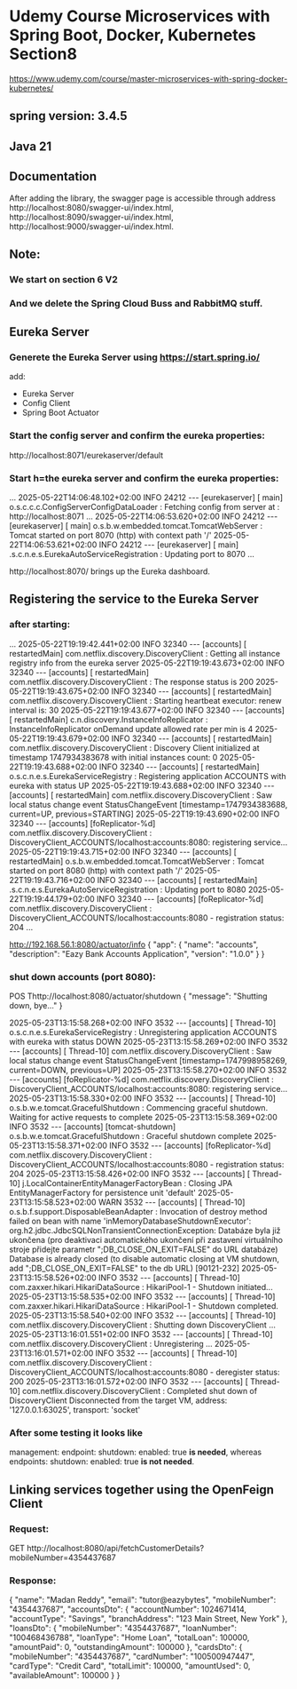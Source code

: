 # Udemy Course Microservices with Spring Boot, Docker, Kubernetes Section8
https://www.udemy.com/course/master-microservices-with-spring-docker-kubernetes/
## spring version: 3.4.5
## Java 21


## Documentation
After adding the library, the swagger page is accessible through address 
http://localhost:8080/swagger-ui/index.html,
http://localhost:8090/swagger-ui/index.html,
http://localhost:9000/swagger-ui/index.html.


## Note: 
### We start on section 6 V2
### And we delete the Spring Cloud Buss and RabbitMQ stuff.


## Eureka Server

### Generete the Eureka Server using https://start.spring.io/
add: 
- Eureka Server
- Config Client
- Spring Boot Actuator

### Start the config server and confirm the eureka properties:
http://localhost:8071/eurekaserver/default

### Start h=the eureka server and confirm the eureka properties:
...
2025-05-22T14:06:48.102+02:00  INFO 24212 --- [eurekaserver] [           main] o.s.c.c.c.ConfigServerConfigDataLoader   : Fetching config from server at : http://localhost:8071
...
2025-05-22T14:06:53.620+02:00  INFO 24212 --- [eurekaserver] [           main] o.s.b.w.embedded.tomcat.TomcatWebServer  : Tomcat started on port 8070 (http) with context path '/'
2025-05-22T14:06:53.621+02:00  INFO 24212 --- [eurekaserver] [           main] .s.c.n.e.s.EurekaAutoServiceRegistration : Updating port to 8070
...

http://localhost:8070/ brings up the Eureka dashboard.



## Registering the service to the Eureka Server

### after starting:
...
2025-05-22T19:19:42.441+02:00  INFO 32340 --- [accounts] [  restartedMain] com.netflix.discovery.DiscoveryClient    : Getting all instance registry info from the eureka server
2025-05-22T19:19:43.673+02:00  INFO 32340 --- [accounts] [  restartedMain] com.netflix.discovery.DiscoveryClient    : The response status is 200
2025-05-22T19:19:43.675+02:00  INFO 32340 --- [accounts] [  restartedMain] com.netflix.discovery.DiscoveryClient    : Starting heartbeat executor: renew interval is: 30
2025-05-22T19:19:43.677+02:00  INFO 32340 --- [accounts] [  restartedMain] c.n.discovery.InstanceInfoReplicator     : InstanceInfoReplicator onDemand update allowed rate per min is 4
2025-05-22T19:19:43.679+02:00  INFO 32340 --- [accounts] [  restartedMain] com.netflix.discovery.DiscoveryClient    : Discovery Client initialized at timestamp 1747934383678 with initial instances count: 0
2025-05-22T19:19:43.688+02:00  INFO 32340 --- [accounts] [  restartedMain] o.s.c.n.e.s.EurekaServiceRegistry        : Registering application ACCOUNTS with eureka with status UP
2025-05-22T19:19:43.688+02:00  INFO 32340 --- [accounts] [  restartedMain] com.netflix.discovery.DiscoveryClient    : Saw local status change event StatusChangeEvent [timestamp=1747934383688, current=UP, previous=STARTING]
2025-05-22T19:19:43.690+02:00  INFO 32340 --- [accounts] [foReplicator-%d] com.netflix.discovery.DiscoveryClient    : DiscoveryClient_ACCOUNTS/localhost:accounts:8080: registering service...
2025-05-22T19:19:43.715+02:00  INFO 32340 --- [accounts] [  restartedMain] o.s.b.w.embedded.tomcat.TomcatWebServer  : Tomcat started on port 8080 (http) with context path '/'
2025-05-22T19:19:43.716+02:00  INFO 32340 --- [accounts] [  restartedMain] .s.c.n.e.s.EurekaAutoServiceRegistration : Updating port to 8080
2025-05-22T19:19:44.179+02:00  INFO 32340 --- [accounts] [foReplicator-%d] com.netflix.discovery.DiscoveryClient    : DiscoveryClient_ACCOUNTS/localhost:accounts:8080 - registration status: 204
...


http://192.168.56.1:8080/actuator/info
{
    "app": {
        "name": "accounts",
        "description": "Eazy Bank Accounts Application",
        "version": "1.0.0"
    }
}


### shut down accounts (port 8080):
POS Thttp://localhost:8080/actuator/shutdown
{
"message": "Shutting down, bye..."
}

2025-05-23T13:15:58.268+02:00  INFO 3532 --- [accounts] [      Thread-10] o.s.c.n.e.s.EurekaServiceRegistry        : Unregistering application ACCOUNTS with eureka with status DOWN
2025-05-23T13:15:58.269+02:00  INFO 3532 --- [accounts] [      Thread-10] com.netflix.discovery.DiscoveryClient    : Saw local status change event StatusChangeEvent [timestamp=1747998958269, current=DOWN, previous=UP]
2025-05-23T13:15:58.270+02:00  INFO 3532 --- [accounts] [foReplicator-%d] com.netflix.discovery.DiscoveryClient    : DiscoveryClient_ACCOUNTS/localhost:accounts:8080: registering service...
2025-05-23T13:15:58.330+02:00  INFO 3532 --- [accounts] [      Thread-10] o.s.b.w.e.tomcat.GracefulShutdown        : Commencing graceful shutdown. Waiting for active requests to complete
2025-05-23T13:15:58.369+02:00  INFO 3532 --- [accounts] [tomcat-shutdown] o.s.b.w.e.tomcat.GracefulShutdown        : Graceful shutdown complete
2025-05-23T13:15:58.371+02:00  INFO 3532 --- [accounts] [foReplicator-%d] com.netflix.discovery.DiscoveryClient    : DiscoveryClient_ACCOUNTS/localhost:accounts:8080 - registration status: 204
2025-05-23T13:15:58.426+02:00  INFO 3532 --- [accounts] [      Thread-10] j.LocalContainerEntityManagerFactoryBean : Closing JPA EntityManagerFactory for persistence unit 'default'
2025-05-23T13:15:58.523+02:00  WARN 3532 --- [accounts] [      Thread-10] o.s.b.f.support.DisposableBeanAdapter    : Invocation of destroy method failed on bean with name 'inMemoryDatabaseShutdownExecutor': org.h2.jdbc.JdbcSQLNonTransientConnectionException: Databáze byla již ukončena (pro deaktivaci automatického ukončení při zastavení virtuálního stroje přidejte parametr ";DB_CLOSE_ON_EXIT=FALSE" do URL databáze)
Database is already closed (to disable automatic closing at VM shutdown, add ";DB_CLOSE_ON_EXIT=FALSE" to the db URL) [90121-232]
2025-05-23T13:15:58.526+02:00  INFO 3532 --- [accounts] [      Thread-10] com.zaxxer.hikari.HikariDataSource       : HikariPool-1 - Shutdown initiated...
2025-05-23T13:15:58.535+02:00  INFO 3532 --- [accounts] [      Thread-10] com.zaxxer.hikari.HikariDataSource       : HikariPool-1 - Shutdown completed.
2025-05-23T13:15:58.540+02:00  INFO 3532 --- [accounts] [      Thread-10] com.netflix.discovery.DiscoveryClient    : Shutting down DiscoveryClient ...
2025-05-23T13:16:01.551+02:00  INFO 3532 --- [accounts] [      Thread-10] com.netflix.discovery.DiscoveryClient    : Unregistering ...
2025-05-23T13:16:01.571+02:00  INFO 3532 --- [accounts] [      Thread-10] com.netflix.discovery.DiscoveryClient    : DiscoveryClient_ACCOUNTS/localhost:accounts:8080 - deregister  status: 200
2025-05-23T13:16:01.572+02:00  INFO 3532 --- [accounts] [      Thread-10] com.netflix.discovery.DiscoveryClient    : Completed shut down of DiscoveryClient
Disconnected from the target VM, address: '127.0.0.1:63025', transport: 'socket'


### After some testing it looks like 
management:
    endpoint:
        shutdown:
            enabled: true
**is needed**, whereas
endpoints:
    shutdown:
        enabled: true
**is not needed**.


## Linking services together using the OpenFeign Client

### Request:
GET http://localhost:8080/api/fetchCustomerDetails?mobileNumber=4354437687
### Response:
{
    "name": "Madan Reddy",
    "email": "tutor@eazybytes",
    "mobileNumber": "4354437687",
    "accountsDto": {
        "accountNumber": 1024671414,
        "accountType": "Savings",
        "branchAddress": "123 Main Street, New York"
    },
    "loansDto": {
        "mobileNumber": "4354437687",
        "loanNumber": "100468436788",
        "loanType": "Home Loan",
        "totalLoan": 100000,
        "amountPaid": 0,
        "outstandingAmount": 100000
    },
    "cardsDto": {
        "mobileNumber": "4354437687",
        "cardNumber": "100500947447",
        "cardType": "Credit Card",
        "totalLimit": 100000,
        "amountUsed": 0,
        "availableAmount": 100000
    }
}
